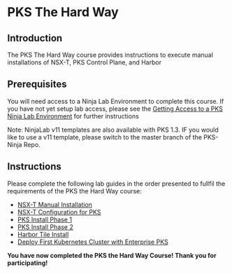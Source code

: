 # PKS The Hard Way

## Introduction

The PKS The Hard Way course provides instructions to execute manual installations of NSX-T, PKS Control Plane, and Harbor

## Prerequisites

You will need access to a Ninja Lab Environment to complete this course. If you have not yet setup lab access, please see the [Getting Access to a PKS Ninja Lab Environment](../GetLabAccess-LA8528/readme.md) for further instructions

Note: NinjaLab v11 templates are also available with PKS 1.3. IF you would like to use a v11 template, please switch to the master branch of the PKS-Ninja Repo.

## Instructions

Please complete the following lab guides in the order presented to fullfil the requirements of the PKS the Hard Way course:

- [NSX-T Manual Installation](https://github.com/CNA-Tech/PKS-Ninja/tree/Pks1.4/LabGuides/NsxtManualInstall-IN1497)
- [NSX-T Configuration for PKS](https://github.com/CNA-Tech/PKS-Ninja/tree/Pks1.4/LabGuides/NsxtConfigForPks-NC5947) 
- [PKS Install Phase 1](https://github.com/CNA-Tech/PKS-Ninja/tree/Pks1.4/LabGuides/PksInstallPhase1-IN3138)
- [PKS Install Phase 2](https://github.com/CNA-Tech/PKS-Ninja/tree/Pks1.4/LabGuides/PksInstallPhase2-IN1916)
- [Harbor Tile Install](https://github.com/CNA-Tech/PKS-Ninja/tree/Pks1.4/LabGuides/HarborTileInstall-HI3943)
- [Deploy First Kubernetes Cluster with Enterprise PKS](https://github.com/CNA-Tech/PKS-Ninja/tree/master/LabGuides/DeployFirstCluster-DC1610)

**You have now completed the PKS the Hard Way Course! Thank you for participating!**
